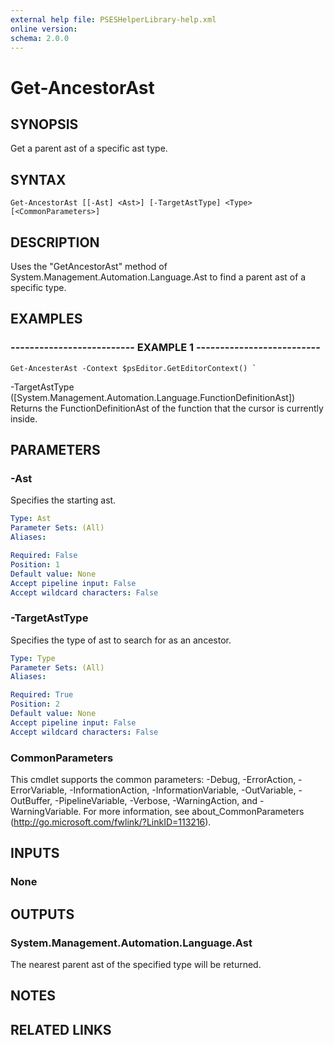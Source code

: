 ```yaml
---
external help file: PSESHelperLibrary-help.xml
online version: 
schema: 2.0.0
---
```


# Get-AncestorAst

## SYNOPSIS
Get a parent ast of a specific ast type.

## SYNTAX

```
Get-AncestorAst [[-Ast] <Ast>] [-TargetAstType] <Type> [<CommonParameters>]
```

## DESCRIPTION
Uses the "GetAncestorAst" method of System.Management.Automation.Language.Ast to find a parent
ast of a specific type.

## EXAMPLES

### -------------------------- EXAMPLE 1 --------------------------
```
Get-AncesterAst -Context $psEditor.GetEditorContext() `
```

-TargetAstType (\[System.Management.Automation.Language.FunctionDefinitionAst\])
Returns the FunctionDefinitionAst of the function that the cursor is currently inside.

## PARAMETERS

### -Ast
Specifies the starting ast.

```yaml
Type: Ast
Parameter Sets: (All)
Aliases: 

Required: False
Position: 1
Default value: None
Accept pipeline input: False
Accept wildcard characters: False
```

### -TargetAstType
Specifies the type of ast to search for as an ancestor.

```yaml
Type: Type
Parameter Sets: (All)
Aliases: 

Required: True
Position: 2
Default value: None
Accept pipeline input: False
Accept wildcard characters: False
```

### CommonParameters
This cmdlet supports the common parameters: -Debug, -ErrorAction, -ErrorVariable, -InformationAction, -InformationVariable, -OutVariable, -OutBuffer, -PipelineVariable, -Verbose, -WarningAction, and -WarningVariable. For more information, see about_CommonParameters (http://go.microsoft.com/fwlink/?LinkID=113216).

## INPUTS

### None

## OUTPUTS

### System.Management.Automation.Language.Ast
The nearest parent ast of the specified type will be returned.

## NOTES

## RELATED LINKS

